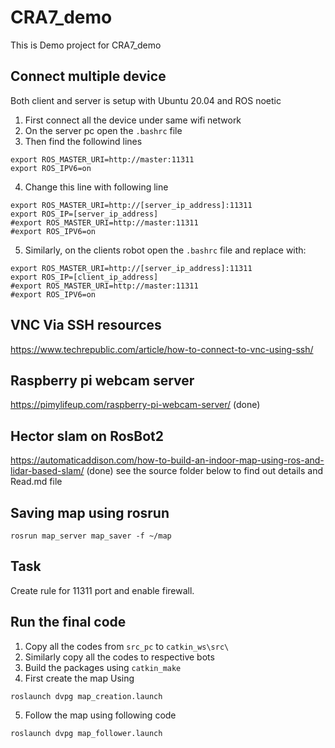 # CRA7_demo
This is Demo project for CRA7_demo

## Connect multiple device 
Both client and server is setup with Ubuntu 20.04 and ROS noetic

1. First connect all the device under same wifi network
2. On the server pc open the `.bashrc` file
3. Then find the followind lines
```
export ROS_MASTER_URI=http://master:11311
export ROS_IPV6=on
```
4. Change this line with following line
```
export ROS_MASTER_URI=http://[server_ip_address]:11311
export ROS_IP=[server_ip_address]
#export ROS_MASTER_URI=http://master:11311
#export ROS_IPV6=on
```
5. Similarly, on the clients robot open the `.bashrc` file and replace with:
```
export ROS_MASTER_URI=http://[server_ip_address]:11311
export ROS_IP=[client_ip_address]
#export ROS_MASTER_URI=http://master:11311
#export ROS_IPV6=on
```
## VNC Via SSH resources
https://www.techrepublic.com/article/how-to-connect-to-vnc-using-ssh/

## Raspberry pi webcam server 
https://pimylifeup.com/raspberry-pi-webcam-server/
(done)

## Hector slam on RosBot2
https://automaticaddison.com/how-to-build-an-indoor-map-using-ros-and-lidar-based-slam/ (done)
see the source folder below to find out details and Read.md file

## Saving map using rosrun
```
rosrun map_server map_saver -f ~/map
```
## Task
Create rule for 11311 port and enable firewall.

## Run the final code
1. Copy all the codes from `src_pc` to `catkin_ws\src\`
2. Similarly copy all the codes to respective bots
3. Build the packages using `catkin_make`
4. First create the map Using
```
roslaunch dvpg map_creation.launch
```
5. Follow the map using following code
```
roslaunch dvpg map_follower.launch
```
